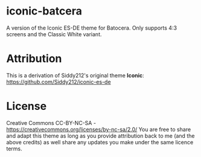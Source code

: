# iconic-batcera
A version of the Iconic ES-DE theme for Batocera. Only supports 4:3 screens and the Classic White variant.

# Attribution
This is a derivation of Siddy212's original theme **Iconic**: https://github.com/Siddy212/iconic-es-de

# License
Creative Commons CC-BY-NC-SA - https://creativecommons.org/licenses/by-nc-sa/2.0/ You are free to share and adapt this theme as long as you provide attribution back to me (and the above credits) as well share any updates you make under the same licence terms.
